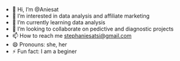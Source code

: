 - 👋 Hi, I’m @Aniesat
- 👀 I’m interested in data analysis and affiliate marketing
- 🌱 I’m currently learning data analysis
- 💞️ I’m looking to collaborate on pedictive and diagnostic projects
- 📫 How to reach me stephaniesatsi@gmail.com
- 😄 Pronouns: she, her
- ⚡ Fun fact: I am a beginer

<!---
Aniesat/Aniesat is a ✨ special ✨ repository because its `README.md` (this file) appears on your GitHub profile.
You can click the Preview link to take a look at your changes.
--->
